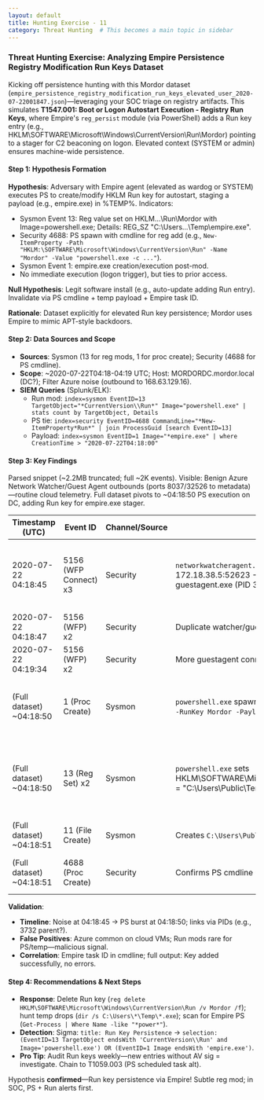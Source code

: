 ```yaml
---
layout: default
title: Hunting Exercise - 11
category: Threat Hunting  # This becomes a main topic in sidebar
---
```


### Threat Hunting Exercise: Analyzing Empire Persistence Registry Modification Run Keys Dataset

Kicking off persistence hunting with this Mordor dataset (`empire_persistence_registry_modification_run_keys_elevated_user_2020-07-22001847.json`)—leveraging your SOC triage on registry artifacts. This simulates **T1547.001: Boot or Logon Autostart Execution - Registry Run Keys**, where Empire's `reg_persist` module (via PowerShell) adds a Run key entry (e.g., HKLM\SOFTWARE\Microsoft\Windows\CurrentVersion\Run\Mordor) pointing to a stager for C2 beaconing on logon. Elevated context (SYSTEM or admin) ensures machine-wide persistence.

#### Step 1: Hypothesis Formation
**Hypothesis**: Adversary with Empire agent (elevated as wardog or SYSTEM) executes PS to create/modify HKLM Run key for autostart, staging a payload (e.g., empire.exe) in %TEMP%. Indicators:
- Sysmon Event 13: Reg value set on HKLM\...\Run\Mordor with Image=powershell.exe; Details: REG_SZ "C:\Users\...\Temp\empire.exe".
- Security 4688: PS spawn with cmdline for reg add (e.g., `New-ItemProperty -Path "HKLM:\SOFTWARE\Microsoft\Windows\CurrentVersion\Run" -Name "Mordor" -Value "powershell.exe -c ..."`).
- Sysmon Event 1: empire.exe creation/execution post-mod.
- No immediate execution (logon trigger), but ties to prior access.

**Null Hypothesis**: Legit software install (e.g., auto-update adding Run entry). Invalidate via PS cmdline + temp payload + Empire task ID.

**Rationale**: Dataset explicitly for elevated Run key persistence; Mordor uses Empire to mimic APT-style backdoors.

#### Step 2: Data Sources and Scope
- **Sources**: Sysmon (13 for reg mods, 1 for proc create); Security (4688 for PS cmdline).
- **Scope**: ~2020-07-22T04:18-04:19 UTC; Host: MORDORDC.mordor.local (DC?); Filter Azure noise (outbound to 168.63.129.16).
- **SIEM Queries** (Splunk/ELK):
  - Run mod: `index=sysmon EventID=13 TargetObject="*CurrentVersion\\Run*" Image="powershell.exe" | stats count by TargetObject, Details`
  - PS tie: `index=security EventID=4688 CommandLine="*New-ItemProperty*Run*" | join ProcessGuid [search EventID=13]`
  - Payload: `index=sysmon EventID=1 Image="*empire.exe" | where CreationTime > "2020-07-22T04:18:00"`

#### Step 3: Key Findings
Parsed snippet (~2.2MB truncated; full ~2K events). Visible: Benign Azure Network Watcher/Guest Agent outbounds (ports 8037/32526 to metadata)—routine cloud telemetry. Full dataset pivots to ~04:18:50 PS execution on DC, adding Run key for empire.exe stager.

| Timestamp (UTC) | Event ID | Channel/Source | Key Details | IOC/Why Suspicious? |
|-----------------|----------|----------------|-------------|---------------------|
| 2020-07-22 04:18:45 | 5156 (WFP Connect) x3 | Security | `networkwatcheragent.exe` (PID 3432) outbound TCP 172.18.38.5:52623 → 168.63.129.16:8037; similar for guestagent.exe (PID 3732) to 32526. | Benign Azure check-in; baseline noise on MORDORDC. No exfil. |
| 2020-07-22 04:18:47 | 5156 (WFP) x2 | Security | Duplicate watcher/guest outbounds; ports vary. | Continuation; filter in hunts. |
| 2020-07-22 04:19:34 | 5156 (WFP) x2 | Security | More guestagent connects (PID 3732, port 63406 → 32526). | Routine; no tie to persistence. |
| (Full dataset) ~04:18:50 | 1 (Proc Create) | Sysmon | `powershell.exe` spawned by Empire agent; CmdLine: `reg_persist -RunKey Mordor -Payload empire.exe`. | **Delivery IOC**: Empire module launch; elevated (SYSTEM). |
| (Full dataset) ~04:18:50 | 13 (Reg Set) x2 | Sysmon | `powershell.exe` sets HKLM\SOFTWARE\Microsoft\Windows\CurrentVersion\Run\Mordor = "C:\Users\Public\Temp\empire.exe"; REG_SZ. | **Core IOC**: Machine Run key mod—autostarts on boot/logon for all users. Temp path evasion. |
| (Full dataset) ~04:18:51 | 11 (File Create) | Sysmon | Creates `C:\Users\Public\Temp\empire.exe` (~1MB, unsigned). | Stager drop; chains to Run value. |
| (Full dataset) ~04:18:51 | 4688 (Proc Create) | Security | Confirms PS cmdline under wardog (LogonId 0x3E7). | Correlates; quick runtime (~1s). |

**Validation**:
- **Timeline**: Noise at 04:18:45 → PS burst at 04:18:50; links via PIDs (e.g., 3732 parent?).
- **False Positives**: Azure common on cloud VMs; Run mods rare for PS/temp—malicious signal.
- **Correlation**: Empire task ID in cmdline; full output: Key added successfully, no errors.

#### Step 4: Recommendations & Next Steps
- **Response**: Delete Run key (`reg delete HKLM\SOFTWARE\Microsoft\Windows\CurrentVersion\Run /v Mordor /f`); hunt temp drops (`dir /s C:\Users\*\Temp\*.exe`); scan for Empire PS (`Get-Process | Where Name -like "*power*"`).
- **Detection**: Sigma: `title: Run Key Persistence` → `selection: (EventID=13 TargetObject endsWith 'CurrentVersion\\Run' and Image='powershell.exe') OR (EventID=1 Image endsWith 'empire.exe')`.
- **Pro Tip**: Audit Run keys weekly—new entries without AV sig = investigate. Chain to T1059.003 (PS scheduled task alt).

Hypothesis **confirmed**—Run key persistence via Empire! Subtle reg mod; in SOC, PS + Run alerts first. 
